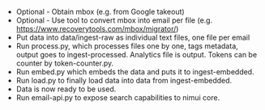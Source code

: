 - Optional - Obtain mbox (e.g. from Google takeout)
- Optional - Use tool to convert mbox into email per file (e.g. https://www.recoverytools.com/mbox/migrator/)
- Put data into data/ingest-raw as individual text files, one file per email
- Run process.py, which processes files one by one, tags metadata, output goes to ingest-processed. Analytics file is output. Tokens can be counter by token-counter.py. 
- Run embed.py which embeds the data and puts it to ingest-embedded.
- Run load.py to finally load data into data from ingest-embedded.
- Data is now ready to be used.
- Run email-api.py to expose search capabilities to nimui core.